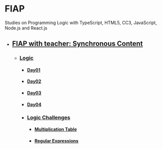 # FIAP
Studies on Programming Logic with TypeScript, HTML5, CC3, JavaScript, Node.js and React.js
  
- ## [FIAP with teacher: Synchronous Content](fiap-with-teacher/README.md)
  - ### [Logic](fiap-with-teacher/01-logic/README.md)
    - #### [Day01](fiap-with-teacher/01-logic/day01/README.md)
    - #### [Day02](fiap-with-teacher/01-logic/day02/README.md)
    - #### [Day03](fiap-with-teacher/01-logic/day03/README.md)
    - #### [Day04](fiap-with-teacher/01-logic/day04/README.md)
    
    - ### [Logic Challenges](fiap-with-teacher/01-logic/logic-challenges/README.md)
      - #### [Multiplication Table](fiap-with-teacher/01-logic/logic-challenges/01-multiplication-table/README.md)
      - #### [Regular Expressions](fiap-with-teacher/01-logic/logic-challenges/02-regular-expressions/README.md)

      